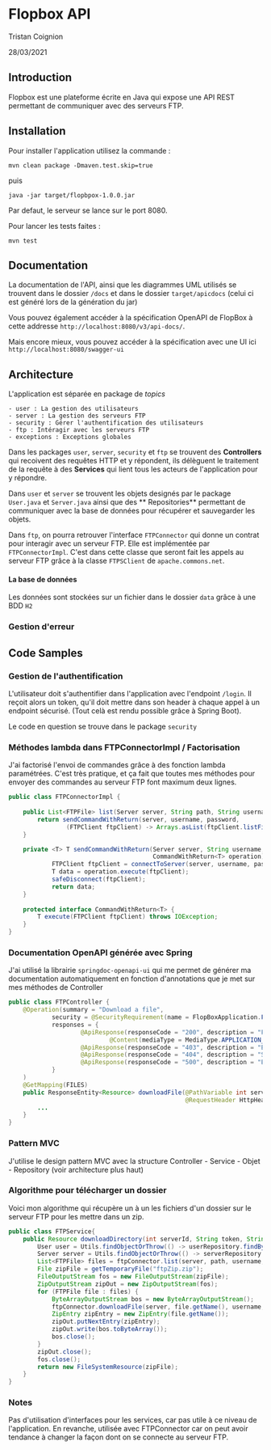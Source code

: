 # Flopbox API

Tristan Coignion

28/03/2021

## Introduction

Flopbox est une plateforme écrite en Java qui expose une API REST permettant de communiquer avec des serveurs FTP.

## Installation

Pour installer l'application utilisez la commande :

```shell
mvn clean package -Dmaven.test.skip=true
```

puis

```shell
java -jar target/flopbpox-1.0.0.jar
```

Par defaut, le serveur se lance sur le port 8080.

Pour lancer les tests faites :

```shell
mvn test
```

## Documentation

La documentation de l'API, ainsi que les diagrammes UML utilisés se trouvent dans le dossier `/docs` et dans le
dossier `target/apicdocs` (celui ci est généré lors de la génération du jar)

Vous pouvez également accéder à la spécification OpenAPI de FlopBox à cette
addresse `http://localhost:8080/v3/api-docs/`.

Mais encore mieux, vous pouvez accéder à la spécification avec une UI ici `http://localhost:8080/swagger-ui`

## Architecture

L'application est séparée en package de *topics*

    - user : La gestion des utilisateurs
    - server : La gestion des serveurs FTP
    - security : Gérer l'authentification des utilisateurs
    - ftp : Intéragir avec les serveurs FTP
    - exceptions : Exceptions globales

Dans les packages `user`, `server`, `security` et `ftp` se trouvent des **Controllers** qui recoivent des requêtes HTTP
et y répondent, ils délèguent le traitement de la requête à des **Services** qui lient tous les acteurs de l'application
pour y répondre.

Dans `user` et `server` se trouvent les objets designés par le package `User.java` et `Server.java` ainsi que des **
Repositories** permettant de communiquer avec la base de données pour récupérer et sauvegarder les objets.

Dans `ftp`, on pourra retrouver l'interface `FTPConnector` qui donne un contrat pour interagir avec un serveur FTP. Elle
est implémentée par `FTPConnectorImpl`. C'est dans cette classe que seront fait les appels au serveur FTP grâce à la
classe `FTPSClient` de `apache.commons.net`.

#### La base de données

Les données sont stockées sur un fichier dans le dossier `data` grâce à une BDD `H2`

### Gestion d'erreur

## Code Samples

### Gestion de l'authentification

L'utilisateur doit s'authentifier dans l'application avec l'endpoint `/login`. Il reçoit alors un token, qu'il doit
mettre dans son header à chaque appel à un endpoint sécurisé. (Tout celà est rendu possible grâce à Spring Boot).

Le code en question se trouve dans le package `security`

### Méthodes lambda dans FTPConnectorImpl / Factorisation

J'ai factorisé l'envoi de commandes grâce à des fonction lambda paramétrées. C'est très pratique, et ça fait que toutes
mes méthodes pour envoyer des commandes au serveur FTP font maximum deux lignes.

`````java
public class FTPConnectorImpl {
	
	public List<FTPFile> list(Server server, String path, String username, String password) {
		return sendCommandWithReturn(server, username, password,
				(FTPClient ftpClient) -> Arrays.asList(ftpClient.listFiles(path)));
	}

	private <T> T sendCommandWithReturn(Server server, String username, String password,
										CommandWithReturn<T> operation) {
			FTPClient ftpClient = connectToServer(server, username, password);
			T data = operation.execute(ftpClient);
			safeDisconnect(ftpClient);
			return data;
	}
	
	protected interface CommandWithReturn<T> {
		T execute(FTPClient ftpClient) throws IOException;
	}
}
`````

### Documentation OpenAPI générée avec Spring

J'ai utilisé la librairie `springdoc-openapi-ui` qui me permet de générer ma documentation automatiquement en fonction
d'annotations que je met sur mes méthodes de Controller

`````java
public class FTPController {
	@Operation(summary = "Download a file",
			security = @SecurityRequirement(name = FlopBoxApplication.FLOPBOX_SECURITY),
			responses = {
					@ApiResponse(responseCode = "200", description = "File download", content = {
							@Content(mediaType = MediaType.APPLICATION_OCTET_STREAM_VALUE)}),
					@ApiResponse(responseCode = "403", description = "Error during FTP operation"),
					@ApiResponse(responseCode = "404", description = "Server not found"),
					@ApiResponse(responseCode = "500", description = "Error while connecting to the FTP server")
			}
	)
	@GetMapping(FILES)
	public ResponseEntity<Resource> downloadFile(@PathVariable int serverId, @RequestParam String path,
												 @RequestHeader HttpHeaders headers, @RequestParam boolean binary){
		...
    }
}
`````

### Pattern MVC

J'utilise le design pattern MVC avec la structure Controller - Service - Objet - Repository (voir architecture plus
haut)

### Algorithme pour télécharger un dossier

Voici mon algorithme qui récupère un à un les fichiers d'un dossier sur le serveur FTP pour les mettre dans un zip.

`````java
public class FTPService{
	public Resource downloadDirectory(int serverId, String token, String path, String username, String password) {
		User user = Utils.findObjectOrThrow(() -> userRepository.findByToken(token), log);
		Server server = Utils.findObjectOrThrow(() -> serverRepository.findByIdAndUser(serverId, user), log);
		List<FTPFile> files = ftpConnector.list(server, path, username, password);
		File zipFile = getTemporaryFile("ftpZip.zip");
		FileOutputStream fos = new FileOutputStream(zipFile);
		ZipOutputStream zipOut = new ZipOutputStream(fos);
		for (FTPFile file : files) {
			ByteArrayOutputStream bos = new ByteArrayOutputStream();
			ftpConnector.downloadFile(server, file.getName(), username, password, bos, FileType.BINARY);
			ZipEntry zipEntry = new ZipEntry(file.getName());
			zipOut.putNextEntry(zipEntry);
			zipOut.write(bos.toByteArray());
			bos.close();
		}
		zipOut.close();
		fos.close();
		return new FileSystemResource(zipFile);
	}
}
`````

### Notes

Pas d'utilisation d'interfaces pour les services, car pas utile à ce niveau de l'application. En revanche, utilisée avec
FTPConnector car on peut avoir tendance à changer la façon dont on se connecte au serveur FTP.

